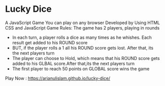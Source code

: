 # Lucky Dice
A JavaScript Game You can play  on any browser Developed by Using HTML CSS and JavaScript
Game Rules:
The game has 2 players, playing in rounds
- In each turn, a player rolls a dice as many times as he whishes. Each result get added to his ROUND score
- BUT, if the player rolls a 1 all his ROUND score gets lost. After that, its the next players turn
- The player can choose to Hold, which means that his ROUND score gets added to his GLBAL score.After that,its the next players turn
- The first player to reach 50 points on GLOBAL score wins the game

Play Now : https://arianulislam.github.io/lucky-dice/
